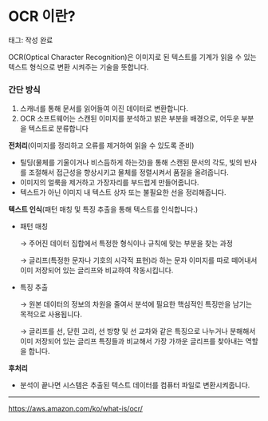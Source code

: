 # OCR 이란?

태그: 작성 완료

OCR(Optical Character Recognition)은 이미지로 된 텍스트를 기계가 읽을 수 있는 텍스트 형식으로 변환 시켜주는 기술을 뜻합니다.

### 간단 방식

1. 스캐너를 통해 문서를 읽어들여 이진 데이터로 변환합니다.
2. OCR 소프트웨어는 스캔된 이미지를 분석하고 밝은 부분을 배경으로, 어두운 부분을 텍스트로 분류합니다

**전처리**(이미지를 정리하고 오류를 제거하여 읽을 수 있도록 준비)

- 틸딩(물체를 기울이거나 비스듬하게 하는것)을 통해 스캔된 문서의 각도, 빛의 반사를 조절해서 접근성을 향상시키고 물체를 정렬시켜서 품질을 올려줍니다.
- 이미지의 얼룩을 제거하고 가장자리를 부드럽게 만들어줍니다.
- 텍스트가 아닌 이미지 내 텍스트 상자 또는 불필요한 선을 정리해줍니다.

**텍스트 인식**(패턴 매칭 및 특징 추출을 통해 텍스트를 인식합니다.)

- 패턴 매칭
    
    → 주어진 데이터 집합에서 특정한 형식이나 규칙에 맞는 부분을 찾는 과정
    
    → 글리프(특정한 문자나 기호의 시각적 표현)라 하는 문자 이미지를 따로 떼어내서 이미 저장되어 있는 글리프와 비교하여 작동시킵니다.
    
- 특징 추출
    
    → 원본 데이터의 정보의 차원을 줄여서 분석에 필요한 핵심적인 특징만을 남기는 목적으로 사용됩니다.
    
    → 글리프를 선, 닫힌 고리, 선 방향 및 선 교차와 같은 특징으로 나누거나 분해해서 이미 저장되어 있는 글리프 특징들과 비교해서 가장 가까운 글리프를 찾아내는 역할을 합니다.
    

**후처리**

- 분석이 끝나면 시스템은 추출된 텍스트 데이터를 컴퓨터 파일로 변환시켜줍니다.

---

https://aws.amazon.com/ko/what-is/ocr/